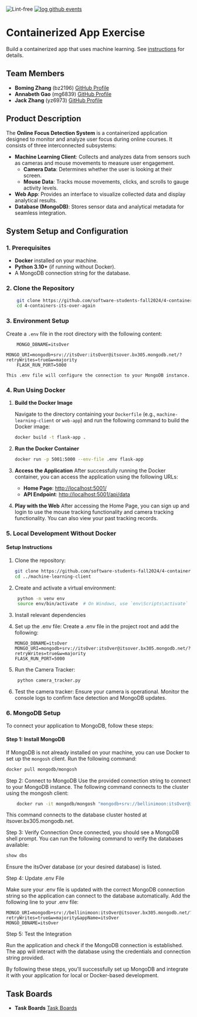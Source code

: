![Lint-free](https://github.com/nyu-software-engineering/containerized-app-exercise/actions/workflows/lint.yml/badge.svg)
[![log github events](https://github.com/software-students-fall2024/4-containers-its-over-again/actions/workflows/event-logger.yml/badge.svg)](https://github.com/software-students-fall2024/4-containers-its-over-again/actions/workflows/event-logger.yml)

# Containerized App Exercise

Build a containerized app that uses machine learning. See [instructions](./instructions.md) for details.

## **Team Members**

- **Boming Zhang** (bz2196) [GitHub Profile](https://github.com/BomingZhang-coder)
- **Annabeth Gao** (mg6839) [GitHub Profile](https://github.com/bellinimoon)
- **Jack Zhang** (yz6973) [GitHub Profile](https://github.com/yz6973)

## Product Description
The **Online Focus Detection System** is a containerized application designed to monitor and analyze user focus during online courses. It consists of three interconnected subsystems:
- **Machine Learning Client**: Collects and analyzes data from sensors such as cameras and mouse movements to measure user engagement.
  - **Camera Data**: Determines whether the user is looking at their screen.
  - **Mouse Data**: Tracks mouse movements, clicks, and scrolls to gauge activity levels.
- **Web App**: Provides an interface to visualize collected data and display analytical results.
- **Database (MongoDB)**: Stores sensor data and analytical metadata for seamless integration.

## **System Setup and Configuration**

### **1. Prerequisites**

- **Docker** installed on your machine.
- **Python 3.10+** (if running without Docker).
- A MongoDB connection string for the database.

### **2. Clone the Repository**

```bash
    git clone https://github.com/software-students-fall2024/4-containers-its-over-again.git
    cd 4-containers-its-over-again
```
### **3. Environment Setup**

Create a `.env` file in the root directory with the following content:

```env
    MONGO_DBNAME=itsOver
    MONGO_URI=mongodb+srv://itsOver:itsOver@itsover.bx305.mongodb.net/?retryWrites=true&w=majority
    FLASK_RUN_PORT=5000
```
    This .env file will configure the connection to your MongoDB instance.
### **4. Run Using Docker**

1. **Build the Docker Image**
   
   Navigate to the directory containing your `Dockerfile` (e.g., `machine-learning-client` or `web-app`) and run the following command to build the Docker image:

   ```bash
   docker build -t flask-app .
   ```

2. **Run the Docker Container**
    ```bash
    docker run -p 5001:5000 --env-file .env flask-app
    ```

3. **Access the Application**
    After successfully running the Docker container, you can access the application using the following URLs:

    - **Home Page**: [http://localhost:5001/](http://localhost:5001/)
    - **API Endpoint**: [http://localhost:5001/api/data](http://localhost:5001/api/data)

4. **Play with the Web**
    After accessing the Home Page, you can sign up and login to use the mouse tracking functionality and camera tracking functionality. You can also view your past tracking records.

### **5. Local Development Without Docker**
#### **Setup Instructions**
1. Clone the repository:
   ```bash
   git clone https://github.com/software-students-fall2024/4-containers-its-over-again.git
   cd ../machine-learning-client
   ```

2. Create and activate a virtual environment:
   ```bash
    python -m venv env
    source env/bin/activate  # On Windows, use `env\Scripts\activate`
    ```

3. Install relevant dependencies

4. Set up the .env file:
    Create a .env file in the project root and add the following:
    ```dotenv
    MONGO_DBNAME=itsOver
    MONGO_URI=mongodb+srv://itsOver:itsOver@itsover.bx305.mongodb.net/?retryWrites=true&w=majority
    FLASK_RUN_PORT=5000
    ```

5. Run the Camera Tracker:
   ```bash
    python camera_tracker.py
    ```

6. Test the camera tracker:
Ensure your camera is operational.
Monitor the console logs to confirm face detection and MongoDB updates.

### **6. MongoDB Setup**
To connect your application to MongoDB, follow these steps:

#### **Step 1: Install MongoDB**
If MongoDB is not already installed on your machine, you can use Docker to set up the `mongosh` client. Run the following command:

```bash
docker pull mongodb/mongosh
```

Step 2: Connect to MongoDB
Use the provided connection string to connect to your MongoDB instance. The following command connects to the cluster using the mongosh client:

```bash
    docker run -it mongodb/mongosh "mongodb+srv://bellinimoon:itsOver@itsover.bx305.mongodb.net/?retryWrites=true&w=majority&appName=itsOver"
```
This command connects to the database cluster hosted at itsover.bx305.mongodb.net.

Step 3: Verify Connection
Once connected, you should see a MongoDB shell prompt. You can run the following command to verify the databases available:

```javascript
show dbs
````
Ensure the itsOver database (or your desired database) is listed.

Step 4: Update .env File

Make sure your .env file is updated with the correct MongoDB connection string so the application can connect to the database automatically. Add the following line to your .env file:

```plaintext
MONGO_URI=mongodb+srv://bellinimoon:itsOver@itsover.bx305.mongodb.net/?retryWrites=true&w=majority&appName=itsOver
MONGO_DBNAME=itsOver
```
Step 5: Test the Integration

Run the application and check if the MongoDB connection is established. The app will interact with the database using the credentials and connection string provided.

By following these steps, you'll successfully set up MongoDB and integrate it with your application for local or Docker-based development.

## **Task Boards**
- **Task Boards** [Task Boards](https://github.com/orgs/software-students-fall2024/projects/137)